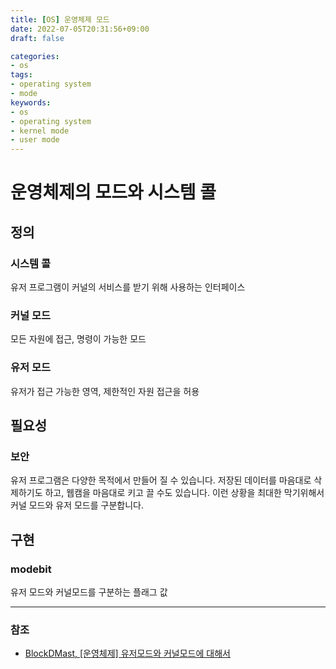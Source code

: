 ```yaml
---
title: [OS] 운영체제 모드
date: 2022-07-05T20:31:56+09:00
draft: false

categories:
- os
tags:
- operating system
- mode
keywords:
- os
- operating system
- kernel mode
- user mode
---
```

# 운영체제의 모드와 시스템 콜
## 정의
### 시스템 콜
유저 프로그램이 커널의 서비스를 받기 위해 사용하는 인터페이스

### 커널 모드
모든 자원에 접근, 명령이 가능한 모드

### 유저 모드
유저가 접근 가능한 영역, 제한적인 자원 접근을 허용

## 필요성
### 보안
유저 프로그램은 다양한 목적에서 만들어 질 수 있습니다. 저장된 데이터를 마음대로 삭제하기도 하고, 웹캠을 마음대로 키고 끌 수도 있습니다. 이런 상황을 최대한 막기위해서 커널 모드와 유저 모드를 구분합니다.

## 구현
### modebit
유저 모드와 커널모드를 구분하는 플래그 값

---
### 참조
- [BlockDMast, [운영체제] 유저모드와 커널모드에 대해서](https://blockdmask.tistory.com/69)
